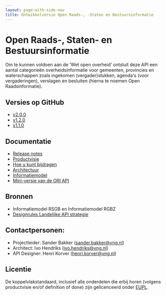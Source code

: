 ```yaml
---
layout: page-with-side-nav
title: Ontwikkelversie Open Raads-, -Staten en Bestuursinformatie
---
```



# Open Raads-, Staten- en Bestuursinformatie

Om te kunnen voldoen aan de 'Wet open overheid' ontsluit deze API een aantal categorieën overheidsinformatie voor gemeenten, provincies en waterschappen zoals ingekomen (vergader)stukken, agenda's (voor vergaderingen), verslagen en besluiten (hierna te noemen Open Raadsinformatie).

## Versies op GitHub
* [v2.0.0](https://github.com/VNG-Realisatie/ODS-Open-Raadsinformatie)
* [v1.2.0](https://github.com/VNG-Realisatie/ODS-Open-Raadsinformatie/tree/v1.2.0)
* [v1.1.0](https://github.com/VNG-Realisatie/ODS-Open-Raadsinformatie/tree/v1.1.0)


## Documentatie
* [Release notes](./release_notes.md)
* [Productvisie](./Productvisie.md)
* [Hoe u kunt bijdragen](https://github.com/VNG-Realisatie/ODS-Open-Raadsinformatie/issues)
* [Architectuur](./Architectuur.md)
* [Informatiemodel](./Informatiemodel)
* [Mini-versie van de ORI API](./mini-ORI-API/readme.md)


## Bronnen
* Informatiemodel RSGB en Informatiemodel RGBZ
* [Designrules Landelijke API strategie](https://geonovum.github.io/KP-APIs/API-strategie-algemeen/)

## Contactpersonen:
* Projectleider: Sander Bakker (sander.bakker@vng.nl)
* Architect: Ivo Hendriks (ivo.hendriks@vng.nl)
* API Designer: Henri Korver (henri.korver@vng.nl)

## Licentie
De koppelvlakstandaard, inclusief alle onderdelen die erbij horen (volgens productvisie en/of definition of done) zijn gelicenceerd onder [EUPL](https://eupl.eu/1.2/nl/).
